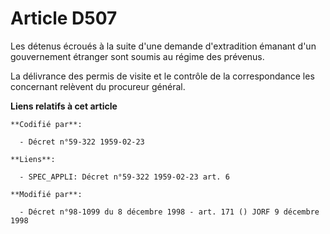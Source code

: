 # Article D507

Les détenus écroués à la suite d'une demande d'extradition émanant d'un gouvernement étranger sont soumis au régime des
prévenus.

La délivrance des permis de visite et le contrôle de la correspondance les concernant relèvent du procureur général.

**Liens relatifs à cet article**

	**Codifié par**:

	  - Décret n°59-322 1959-02-23

	**Liens**:

	  - SPEC_APPLI: Décret n°59-322 1959-02-23 art. 6

	**Modifié par**:

	  - Décret n°98-1099 du 8 décembre 1998 - art. 171 () JORF 9 décembre 1998
